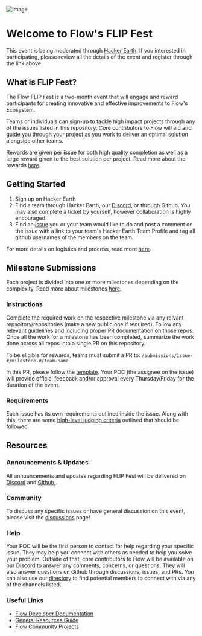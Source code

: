 ![image](https://user-images.githubusercontent.com/8709330/133093074-c64a6a04-3ee6-42d3-837d-d75ab9328a20.png)

# Welcome to Flow's FLIP Fest

This event is being moderated through [Hacker Earth](https://www.hackerearth.com/challenges/hackathon/flip-fest/). If you interested in participating, please review all the details of the event and register through the link above.

## What is FLIP Fest?
The Flow FLIP Fest is a two-month event that will engage and reward participants for creating innovative and effective improvements to Flow's Ecosystem.

Teams or individuals can sign-up to tackle high impact projects through any of the issues listed in this repository. Core contributors to Flow will aid and guide you through your project as you work to deliver an optimal solution alongside other teams.

Rewards are given per issue for both high quality completion as well as a large reward given to the best solution per project. Read more about the rewards [here](https://www.hackerearth.com/challenges/hackathon/flip-fest/#prizes).

## Getting Started
1. Sign up on Hacker Earth
2. Find a team through Hacker Earth, our [Discord](https://discord.com/channels/613813861610684416/885732336052871188), or through Github. You may also complete a ticket by yourself, however collaboration is highly encouraged. 
3. Find an [issue](https://github.com/onflow/flip-fest/issues) you or your team would like to do and post a comment on the issue with a link to your team's Hacker Earth Team Profile and tag all github usernames of the members on the team.

For more details on logistics and process, read more [here](https://www.hackerearth.com/challenges/hackathon/flip-fest/custom-tab/getting-started/#Getting%20Started).


## Milestone Submissions
Each project is divided into one or more milestones depending on the complexity. Read more about milestones [here](https://www.hackerearth.com/challenges/hackathon/flip-fest/#prizes).

### Instructions
Complete the required work on the respective milestone via any relvant repsoitory/repositories (make a new public one if required). Follow any relevant guidelines and including proper PR documentation on those repos. Once all the work for a milestone has been completed, summarize the work done across all repos into a single PR on this repository.

To be eligible for rewards, teams must submit a PR to:
`/submissions/issue-#/milestone-#/team-name`

In this PR, please follow the [template](https://github.com/onflow/flip-fest/blob/main/resources/pr-template.md). Your POC (the assignee on the issue) will provide official feedback and/or approval every Thursday/Friday for the duration of the event.

### Requirements
Each issue has its own requirements outlined inside the issue. Along with this, there are some [high-level judging criteria](https://github.com/onflow/flip-fest/blob/main/resources/judging-criteria.md) outlined that should be followed.

## Resources

### Announcements & Updates
All announcements and updates regarding FLIP Fest will be delivered on [Discord](https://discord.com/channels/613813861610684416/885732336052871188) and [Github ](https://github.com/onflow/flip-fest/discussions).

### Community
To discuss any specific issues or have general discussion on this event, please visit the [discussions](https://github.com/onflow/flip-fest/discussions) page!

### Help
Your POC will be the first person to contact for help regarding your specific issue. They may help you connect with others as needed to help you solve your problem. Outside of that, core contributors to Flow will be available on our Discord to answer any comments, concerns, or questions. They will also answer questions on Github through discussions, issues, and PRs. You can also use our [directory](#) to find potential members to connect with via any of the channels listed.

### Useful Links
- [Flow Developer Documentation](https://docs.onflow.org/)
- [General Resources Guide](https://docs.google.com/document/d/1VXStCyTYRjGNCzTBUW9JAgVenfvLghKq3iMGkMlmroU/edit#heading=h.qpn9u6p0l5y7)
- [Flow Community Projects](https://www.flowverse.co/)
